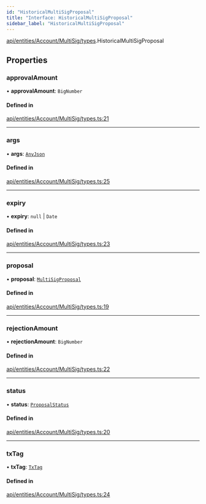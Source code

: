 ```yaml
---
id: "HistoricalMultiSigProposal"
title: "Interface: HistoricalMultiSigProposal"
sidebar_label: "HistoricalMultiSigProposal"
---
```


[api/entities/Account/MultiSig/types](../../../../../../../modules/API/Entities/Account/MultiSig/Types/Types.md).HistoricalMultiSigProposal

## Properties

### approvalAmount

• **approvalAmount**: `BigNumber`

#### Defined in

[api/entities/Account/MultiSig/types.ts:21](https://github.com/PolymeshAssociation/polymesh-sdk/blob/49a0066c3/src/api/entities/Account/MultiSig/types.ts#L21)

___

### args

• **args**: [`AnyJson`](../../../../../../../modules/API/Entities/MultiSigProposal/Types/Types.md#anyjson)

#### Defined in

[api/entities/Account/MultiSig/types.ts:25](https://github.com/PolymeshAssociation/polymesh-sdk/blob/49a0066c3/src/api/entities/Account/MultiSig/types.ts#L25)

___

### expiry

• **expiry**: ``null`` \| `Date`

#### Defined in

[api/entities/Account/MultiSig/types.ts:23](https://github.com/PolymeshAssociation/polymesh-sdk/blob/49a0066c3/src/api/entities/Account/MultiSig/types.ts#L23)

___

### proposal

• **proposal**: [`MultiSigProposal`](../../../../../../../classes/API/Entities/MultiSigProposal/MultiSigProposal.md)

#### Defined in

[api/entities/Account/MultiSig/types.ts:19](https://github.com/PolymeshAssociation/polymesh-sdk/blob/49a0066c3/src/api/entities/Account/MultiSig/types.ts#L19)

___

### rejectionAmount

• **rejectionAmount**: `BigNumber`

#### Defined in

[api/entities/Account/MultiSig/types.ts:22](https://github.com/PolymeshAssociation/polymesh-sdk/blob/49a0066c3/src/api/entities/Account/MultiSig/types.ts#L22)

___

### status

• **status**: [`ProposalStatus`](../../../../../../../enums/API/Entities/MultiSigProposal/Types/ProposalStatus/ProposalStatus.md)

#### Defined in

[api/entities/Account/MultiSig/types.ts:20](https://github.com/PolymeshAssociation/polymesh-sdk/blob/49a0066c3/src/api/entities/Account/MultiSig/types.ts#L20)

___

### txTag

• **txTag**: [`TxTag`](../../../../../../../modules/Generated/Types/Types.md#txtag)

#### Defined in

[api/entities/Account/MultiSig/types.ts:24](https://github.com/PolymeshAssociation/polymesh-sdk/blob/49a0066c3/src/api/entities/Account/MultiSig/types.ts#L24)
